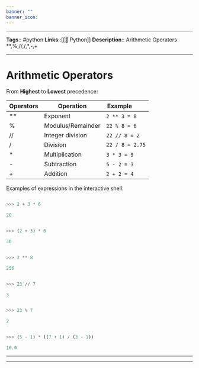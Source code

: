 ```yaml
---
banner: ""
banner_icon: 
---
```


---
**Tags**:: #python
**Links**::[[🐍 Python]]
**Description**:: Arithmetic Operators **,%,//,/,*,-,+

---
# Arithmetic Operators

From **Highest** to **Lowest** precedence:

| Operators | Operation | Example         |
| --------- | ----------------- | --------------- |
| \*\*      | Exponent          | `2 ** 3 = 8`    |
| %         | Modulus/Remainder | `22 % 8 = 6`    |
| //        | Integer division  | `22 // 8 = 2`   |
| /         | Division          | `22 / 8 = 2.75` |
| \*        | Multiplication    | `3 * 3 = 9`     |
| -         | Subtraction       | `5 - 2 = 3`     |
| +         | Addition          | `2 + 2 = 4`     |

  
Examples of expressions in the interactive shell:

```python

>>> 2 + 3 * 6

20

```

```python

>>> (2 + 3) * 6

30

```

```python

>>> 2 ** 8

256

```

```python

>>> 23 // 7

3

```

```python

>>> 23 % 7

2

```

```python

>>> (5 - 1) * ((7 + 1) / (3 - 1))

16.0

```

---
---

